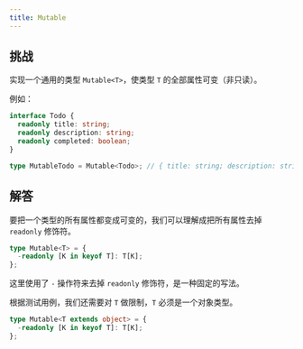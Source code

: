```yaml
---
title: Mutable
---
```


## 挑战

实现一个通用的类型 `Mutable<T>`，使类型 `T` 的全部属性可变（非只读）。

例如：

```typescript
interface Todo {
  readonly title: string;
  readonly description: string;
  readonly completed: boolean;
}

type MutableTodo = Mutable<Todo>; // { title: string; description: string; completed: boolean; }
```

## 解答

要把一个类型的所有属性都变成可变的，我们可以理解成把所有属性去掉 `readonly` 修饰符。

```typescript
type Mutable<T> = {
  -readonly [K in keyof T]: T[K];
};
```

这里使用了 `-` 操作符来去掉 `readonly` 修饰符，是一种固定的写法。

根据测试用例，我们还需要对 `T` 做限制，`T` 必须是一个对象类型。

```typescript
type Mutable<T extends object> = {
  -readonly [K in keyof T]: T[K];
};
```
